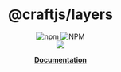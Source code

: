 
<div align="center" style={{d}}>
<h1>@craftjs/layers</h1>

<img alt="npm" src="https://img.shields.io/npm/v/@craftjs/layers?color=%23000&style=for-the-badge">
<img alt="NPM" src="https://img.shields.io/npm/l/@craftjs/layers?color=%23000&style=for-the-badge">
</div>

<div align="center" style={{d}}>
    <img src="https://craft.js.org/screenshots/readme-layer-demo.gif"/>
</div>

<p align="center">
  <strong>
    <a aria-label="next.js learn" href="https://prevwong.github.io/craft.js/r/docs/additional/layers">Documentation</a>
  </strong>
</p>

